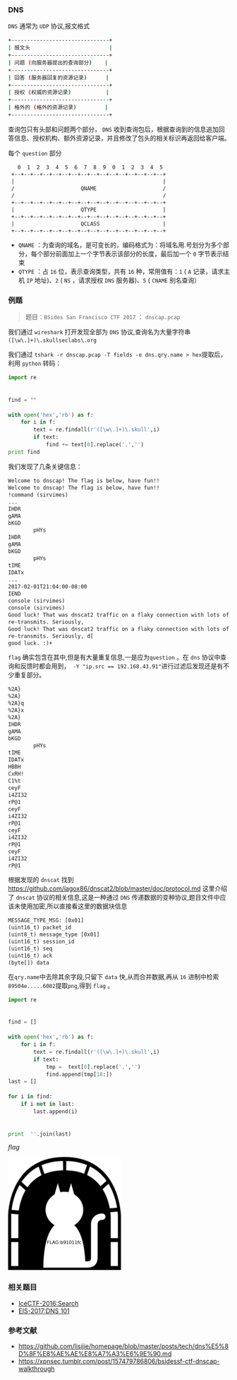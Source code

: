 ### DNS

`DNS` 通常为 `UDP` 协议,报文格式

```sh
+-------------------------------+
| 报文头                         |
+-------------------------------+
| 问题 (向服务器提出的查询部分)    |
+-------------------------------+
| 回答 (服务器回复的资源记录)      |
+-------------------------------+
| 授权 (权威的资源记录)           |
+-------------------------------+
| 格外的 (格外的资源记录)         |
+-------------------------------+
```

查询包只有头部和问题两个部分， `DNS` 收到查询包后，根据查询到的信息追加回答信息、授权机构、额外资源记录，并且修改了包头的相关标识再返回给客户端。

每个 `question` 部分

```
   0  1  2  3  4  5  6  7  8  9  0  1  2  3  4  5
 +--+--+--+--+--+--+--+--+--+--+--+--+--+--+--+--+
 |                                               |
 /                     QNAME                     /
 /                                               /
 +--+--+--+--+--+--+--+--+--+--+--+--+--+--+--+--+
 |                     QTYPE                     |
 +--+--+--+--+--+--+--+--+--+--+--+--+--+--+--+--+
 |                     QCLASS                    |
 +--+--+--+--+--+--+--+--+--+--+--+--+--+--+--+--+
```

- `QNAME` ：为查询的域名，是可变长的，编码格式为：将域名用.号划分为多个部分，每个部分前面加上一个字节表示该部分的长度，最后加一个 `0` 字节表示结束
- `QTYPE` ：占 `16` 位，表示查询类型，共有 `16` 种，常用值有：`1` ( `A` 记录，请求主机 `IP` 地址)、`2` ( `NS` ，请求授权 `DNS` 服务器)、`5` ( `CNAME` 别名查询）



### 例题

> 题目：`BSides San Francisco CTF 2017` ： `dnscap.pcap` 

我们通过 `wireshark` 打开发现全部为 `DNS` 协议,查询名为大量字符串`([\w\.]+)\.skullseclabs\.org`

我们通过 `tshark -r dnscap.pcap -T fields -e dns.qry.name > hex`提取后，利用 `python` 转码：

```python
import re


find = ""

with open('hex','rb') as f:
    for i in f:
        text = re.findall(r'([\w\.]+)\.skull',i)
        if text:
            find += text[0].replace('.','')
print find
```

我们发现了几条关键信息：

```
Welcome to dnscap! The flag is below, have fun!!
Welcome to dnscap! The flag is below, have fun!!
!command (sirvimes)
...
IHDR
gAMA
bKGD
        pHYs
IHDR
gAMA
bKGD
        pHYs
tIME
IDATx
...
2017-02-01T21:04:00-08:00
IEND
console (sirvimes)
console (sirvimes)
Good luck! That was dnscat2 traffic on a flaky connection with lots of re-transmits. Seriously,
Good luck! That was dnscat2 traffic on a flaky connection with lots of re-transmits. Seriously, d[
good luck. :)+
```

`flag` 确实包含在其中,但是有大量重复信息,一是应为`question` 。在 `dns` 协议中查询和反馈时都会用到，` -Y "ip.src == 192.168.43.91"`进行过滤后发现还是有不少重复部分。

```
%2A}
%2A}
%2A}q
%2A}x
%2A}
IHDR
gAMA
bKGD
        pHYs
tIME
IDATx
HBBH
CxRH!
C1%t
ceyF
i4ZI32
rP@1
ceyF
i4ZI32
rP@1
ceyF
i4ZI32
rP@1
ceyF
i4ZI32
rP@1
```

根据发现的 `dnscat` 找到 https://github.com/iagox86/dnscat2/blob/master/doc/protocol.md 这里介绍了 `dnscat` 协议的相关信息,这是一种通过 `DNS` 传递数据的变种协议,题目文件中应该未使用加密,所以直接看这里的数据块信息

```
MESSAGE_TYPE_MSG: [0x01]
(uint16_t) packet_id
(uint8_t) message_type [0x01]
(uint16_t) session_id
(uint16_t) seq
(uint16_t) ack
(byte[]) data
```

在`qry.name`中去除其余字段,只留下 `data` 快,从而合并数据,再从 `16` 进制中检索`89504e.....6082`提取`png`,得到 `flag` 。

```python
import re


find = []

with open('hex','rb') as f:
    for i in f:
        text = re.findall(r'([\w\.]+)\.skull',i)
        if text:
            tmp =  text[0].replace('.','')
            find.append(tmp[18:])
last = []

for i in find:
    if i not in last:
        last.append(i)


print  ''.join(last)
```

*flag*

![dnscat_flag](./figure/dnscat_flag.png)



### 相关题目

- [IceCTF-2016:Search](https://mrpnkt.github.io/2016/icectf-2016-search/)
- [EIS-2017:DNS 101](https://github.com/susers/Writeups/blob/master/2017/EIS/Misc/DNS%20101/Write-up.md)

### 参考文献

- https://github.com/lisijie/homepage/blob/master/posts/tech/dns%E5%8D%8F%E8%AE%AE%E8%A7%A3%E6%9E%90.md
- https://xpnsec.tumblr.com/post/157479786806/bsidessf-ctf-dnscap-walkthrough